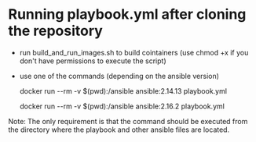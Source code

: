 # Running playbook.yml after cloning the repository

- run build_and_run_images.sh to build cointainers (use chmod +x if you don't have permissions to execute the script)

- use one of the commands (depending on the ansible version)

    docker run --rm -v $(pwd):/ansible ansible:2.14.13 playbook.yml
    
    docker run --rm -v $(pwd):/ansible ansible:2.16.2 playbook.yml

Note: The only requirement is that the command should be executed from the directory where the playbook and other ansible files are located.